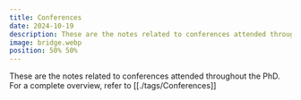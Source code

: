 ```yaml
---
title: Conferences
date: 2024-10-19
description: These are the notes related to conferences attended throughout the PhD
image: bridge.webp
position: 50% 50%
---
```


These are the notes related to conferences attended throughout the PhD.
For a complete overview, refer to [[./tags/Conferences]]
